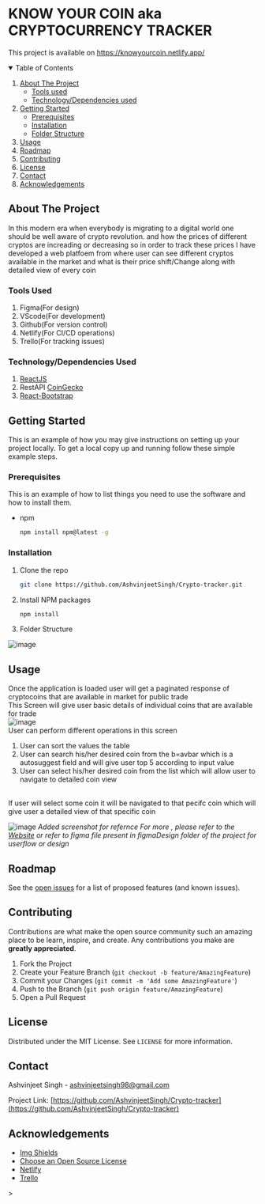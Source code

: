 # KNOW YOUR COIN aka CRYPTOCURRENCY TRACKER
This project is available on  https://knowyourcoin.netlify.app/


<!-- TABLE OF CONTENTS -->
<details open="open">
  <summary>Table of Contents</summary>
  <ol>
    <li>
      <a href="#about-the-project">About The Project</a>
      <ul>
        <li><a href="#Tools-used">Tools used</a></li>
        <li><a href="#Tech-used">Technology/Dependencies used</a></li>
      </ul>
    </li>
    <li>
      <a href="#getting-started">Getting Started</a>
      <ul>
        <li><a href="#prerequisites">Prerequisites</a></li>
        <li><a href="#installation">Installation</a></li>
        <li><a href="#folder-structure">Folder Structure</a></li>
      </ul>
    </li>
    <li><a href="#usage">Usage</a></li>
    <li><a href="#roadmap">Roadmap</a></li>
    <li><a href="#contributing">Contributing</a></li>
    <li><a href="#license">License</a></li>
    <li><a href="#contact">Contact</a></li>
    <li><a href="#acknowledgements">Acknowledgements</a></li>
  </ol>
</details>



<!-- ABOUT THE PROJECT -->
## About The Project
In this modern era when everybody is migrating to a digital world one should be well aware of crypto revolution. and how the prices of different cryptos are increading or decreasing so in order to track these prices I have developed a web platfoem from where user can see different cryptos available in the market and what is their price shift/Change along with detailed view of every coin


### Tools Used

1. Figma(For design)
2. VScode(For development)
3. Github(For version control)
4. Netlify(For CI/CD operations)
5. Trello(For tracking issues)

### Technology/Dependencies Used
1. [ReactJS](https://reactjs.org/)
2. RestAPI [CoinGecko](https://www.coingecko.com/en)
3. [React-Bootstrap](https://react-bootstrap.github.io/)


## Getting Started

This is an example of how you may give instructions on setting up your project locally.
To get a local copy up and running follow these simple example steps.

### Prerequisites

This is an example of how to list things you need to use the software and how to install them.
* npm
  ```sh
  npm install npm@latest -g
  ```
### Installation

1. Clone the repo
   ```sh
   git clone https://github.com/AshvinjeetSingh/Crypto-tracker.git
   ```
2. Install NPM packages
   ```sh
   npm install
   ```

3. Folder Structure

  ![image](https://user-images.githubusercontent.com/51511908/126912128-a631ddbe-d0e9-4612-984c-dc775dadb34a.png)

## Usage
Once the application is loaded user will get a paginated response of cryptocoins that are available in market for public trade <br/>
This Screen will give user basic details of individual coins that are available for trade<br/>
![image](https://user-images.githubusercontent.com/51511908/126913225-88203235-ac26-46fe-b323-76d03eb799ff.png)<br/>
User can perform different operations  in this screen<br/>
1. User can sort the values the table
2. User can search his/her desired coin from the b=avbar which is a autosuggest field and will give user top 5 according to input value
3. User can select his/her desired coin from the list which will allow user to navigate to detailed coin view
<br/>
If user will select some coin it will be navigated to that pecifc coin which will give user  a detailed view of that specific coin 


![image](https://user-images.githubusercontent.com/51511908/126913446-54b29e48-4af5-477a-a4cd-ead51313fd46.png)
_Added screenshot for refernce_
_For more , please refer to the [Website](https://knowyourcoin.netlify.app/) or refer to figma file present in figmaDesign folder of the project for userflow or design_



<!-- ROADMAP -->
## Roadmap

See the [open issues](https://github.com/AshvinjeetSingh/Crypto-tracker/issues) for a list of proposed features (and known issues).

<!-- CONTRIBUTING -->
## Contributing

Contributions are what make the open source community such an amazing place to be learn, inspire, and create. Any contributions you make are **greatly appreciated**.

1. Fork the Project
2. Create your Feature Branch (`git checkout -b feature/AmazingFeature`)
3. Commit your Changes (`git commit -m 'Add some AmazingFeature'`)
4. Push to the Branch (`git push origin feature/AmazingFeature`)
5. Open a Pull Request


<!-- LICENSE -->
## License

Distributed under the MIT License. See `LICENSE` for more information.


<!-- CONTACT -->
## Contact

Ashvinjeet Singh - ashvinjeetsingh98@gmail.com

Project Link: [https://github.com/AshvinjeetSingh/Crypto-tracker](https://github.com/AshvinjeetSingh/Crypto-tracker)

<!-- ACKNOWLEDGEMENTS -->
## Acknowledgements
* [Img Shields](https://shields.io)
* [Choose an Open Source License](https://choosealicense.com)
* [Netlify](https://www.netlify.com/)
* [Trello](https://trello.com/)



<!-- MARKDOWN LINKS & IMAGES -->>

[contributors-url]: https://github.com/AshvinjeetSingh/Crypto-tracker/graphs/contributors
[forks-shield]: https://img.shields.io/github/forks/AshvinjeetSingh/Crypto-tracker
[forks-url]: https://github.com/AshvinjeetSingh/Crypto-tracker/network/members
[stars-shield]: https://img.shields.io/github/stars/AshvinjeetSingh/Crypto-tracker
[stars-url]: https://github.com/AshvinjeetSingh/Crypto-tracker/stargazers
[issues-url]: https://github.com/AshvinjeetSingh/Crypto-tracker/issues
[license-shield]: https://img.shields.io/github/license/othneildrew/Best-README-Template.svg?style=for-the-badge
[license-url]: https://github.co/AshvinjeetSingh/Crypto-tracker/blob/master/LICENSE.txt
[linkedin-url]: https://www.linkedin.com/in/ashvinjeet-singh-7323b9179/
[product-screenshot]: images/productscreenshot.png

